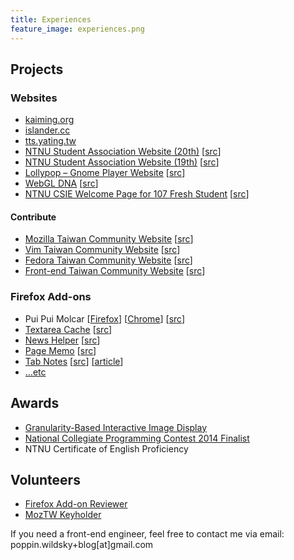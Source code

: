 ```yaml
---
title: Experiences
feature_image: experiences.png
---
```

Projects
--------

### Websites

* [kaiming.org](https://kaiming.org)
* [islander.cc](https://islander.cc)
* [tts.yating.tw](https://tts.yating.tw)
* [NTNU Student Association Website (20th)](https://ntnusa.github.io/) \[[src](https://github.com/ntnusa/ntnusa.github.io)\]
* [NTNU Student Association Website (19th)](https://ntnusa.github.io/ntnusa-site-19th) \[[src](https://github.com/ntnusa/ntnusa-site-19th)\]
* [Lollypop – Gnome Player Website](https://wildskyf.github.io/lollypop-web/) \[[src](https://github.com/wildskyf/lollypop-web)\]
* [WebGL DNA](https://wildskyf.github.io/WebGL-DNA/) \[[src](https://github.com/wildskyf/WebGL-DNA)\]
* [NTNU CSIE Welcome Page for 107 Fresh Student](https://wildskyf.github.io/for107/) \[[src](https://github.com/wildskyf/for107)\]

#### Contribute

* [Mozilla Taiwan Community Website](https://moztw.org/) \[[src](https://github.com/moztw/www.moztw.org)\]
* [Vim Taiwan Community Website](https://www.vim.tw/) \[[src](https://github.com/vim-tw/vim-tw.github.io)\]
* [Fedora Taiwan Community Website](https://fedora.linux.org.tw/) \[[src](https://github.com/linux-taiwan/fedora.linux.org.tw)\]
* [Front-end Taiwan Community Website](https://f2e.tw/) \[[src](https://github.com/f2etw/f2etw.github.io)\]

### Firefox Add-ons

* Pui Pui Molcar \[[Firefox](https://addons.mozilla.org/firefox/addon/pui-pui-molcar/)\] \[[Chrome](https://chrome.google.com/webstore/detail/%E5%A4%A9%E7%AB%BA%E9%BC%A0%E8%BB%8A%E8%BB%8A-pui-pui-molcar/kfkbkkidnodllehfdickdgikmecabfie)\] \[[src](https://github.com/wildskyf/pui)\]
* [Textarea Cache](https://addons.mozilla.org/en-US/firefox/addon/textarea-cache) \[[src](https://github.com/wildskyf/TextareaCache)\]
* [News Helper](https://newshelper.g0v.tw/) \[[src](https://github.com/g0v/newshelper-extension)\]
* [Page Memo](https://addons.mozilla.org/en-US/firefox/addon/page-memo/) \[[src](https://github.com/wildskyf/pageMemo)\]
* [Tab Notes](https://addons.mozilla.org/en-US/firefox/addon/tab-notes/) \[[src](https://github.com/wildskyf/tab-notes)\] \[[article](https://blog.wildsky.cc/posts/addon-tab-notes/)\]
* […etc](https://addons.mozilla.org/en-US/firefox/user/wildsky/)

Awards
------

* [Granularity-Based Interactive Image Display](https://sigport.org/documents/granularity-based-interactive-image-display-0)
* [National Collegiate Programming Contest 2014 Finalist](https://ncpc.idi.ntnu.no/ncpc2014/)
* NTNU Certificate of English Proficiency

Volunteers
----------

* [Firefox Add-on Reviewer](https://wiki.mozilla.org/index.php?title=Add-ons/Reviewers&oldid=1223872)
* [MozTW Keyholder](https://moztw.org/space/)

If you need a front-end engineer, feel free to contact me via email: poppin.wildsky+blog\[at\]gmail.com
